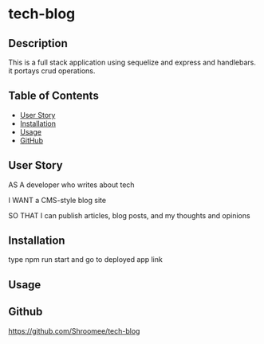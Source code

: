 # tech-blog


## Description

This is a full stack application using sequelize and express and handlebars. it portays crud operations. 

## Table of Contents

- [User Story](#user-story)
- [Installation](#installation)
- [Usage](#usage)
- [GitHub](#github)


## User Story


AS A developer who writes about tech


I WANT a CMS-style blog site


SO THAT I can publish articles, blog posts, and my thoughts and opinions


## Installation


type npm run start and go to deployed app link


## Usage



## Github

https://github.com/Shroomee/tech-blog
